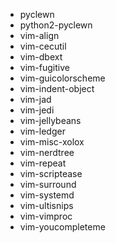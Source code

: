 - pyclewn
- python2-pyclewn
- vim-align
- vim-cecutil
- vim-dbext
- vim-fugitive
- vim-guicolorscheme
- vim-indent-object
- vim-jad
- vim-jedi
- vim-jellybeans
- vim-ledger
- vim-misc-xolox
- vim-nerdtree
- vim-repeat
- vim-scriptease
- vim-surround
- vim-systemd
- vim-ultisnips
- vim-vimproc
- vim-youcompleteme
